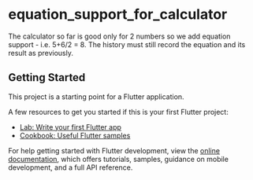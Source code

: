 # equation_support_for_calculator

The calculator so far is good only for 2 numbers so we add equation support - i.e. 5+6/2 = 8. The history must still record the equation and its result as previously.

## Getting Started

This project is a starting point for a Flutter application.

A few resources to get you started if this is your first Flutter project:

- [Lab: Write your first Flutter app](https://docs.flutter.dev/get-started/codelab)
- [Cookbook: Useful Flutter samples](https://docs.flutter.dev/cookbook)

For help getting started with Flutter development, view the
[online documentation](https://docs.flutter.dev/), which offers tutorials,
samples, guidance on mobile development, and a full API reference.
